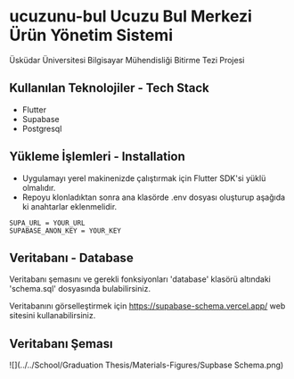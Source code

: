 # ucuzunu-bul Ucuzu Bul Merkezi Ürün Yönetim Sistemi

Üsküdar Üniversitesi Bilgisayar Mühendisliği Bitirme Tezi Projesi

## Kullanılan Teknolojiler - Tech Stack
- Flutter
- Supabase
- Postgresql

## Yükleme İşlemleri - Installation
- Uygulamayı yerel makinenizde çalıştırmak için Flutter SDK'si yüklü olmalıdır.
- Repoyu klonladıktan sonra ana klasörde .env dosyası oluşturup aşağıda ki anahtarlar eklenmelidir.

```.env
SUPA_URL = YOUR_URL
SUPABASE_ANON_KEY = YOUR_KEY
```

## Veritabanı - Database
Veritabanı şemasını ve gerekli fonksiyonları 'database' klasörü altındaki 'schema.sql' dosyasında bulabilirsiniz.

Veritabanını görselleştirmek için https://supabase-schema.vercel.app/ web sitesini kullanabilirsiniz.

## Veritabanı Şeması
![](../../School/Graduation Thesis/Materials-Figures/Supbase Schema.png)